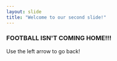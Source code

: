 ```yaml
---
layout: slide
title: "Welcome to our second slide!"
---
```

### FOOTBALL ISN'T COMING HOME!!!
Use the left arrow to go back!
